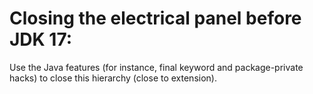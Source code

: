 # Closing the electrical panel before JDK 17:
Use the Java features (for instance, final keyword and package-private hacks) to close this hierarchy (close to extension).